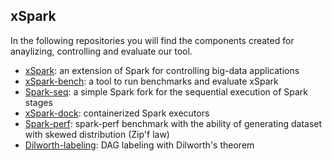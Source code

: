 ## xSpark

In the following repositories you will find the components created for anaylizing, controlling and evaluate our tool.

- [xSpark](https://github.com/gioenn/xSpark): an extension of Spark for controlling big-data applications
- [xSpark-bench](https://github.com/gioenn/xSpark-bench): a tool to run benchmarks and evaluate xSpark
- [Spark-seq](https://github.com/gioenn/spark-seq): a simple Spark fork for the sequential execution of Spark stages
- [xSpark-dock](https://github.com/gioenn/docker-spark): containerized Spark executors
- [Spark-perf](https://github.com/gioenn/spark-perf): spark-perf benchmark with the ability of generating dataset with skewed distribution (Zip'f law)
- [Dilworth-labeling](https://github.com/gioenn/dilworth-labeling): DAG labeling with Dilworth's theorem


